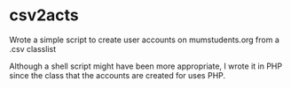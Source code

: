 csv2acts
========

Wrote a simple script to create user accounts on mumstudents.org from a .csv classlist

Although a shell script might have been more appropriate, I wrote it in PHP since the class that the accounts are created for uses PHP.
